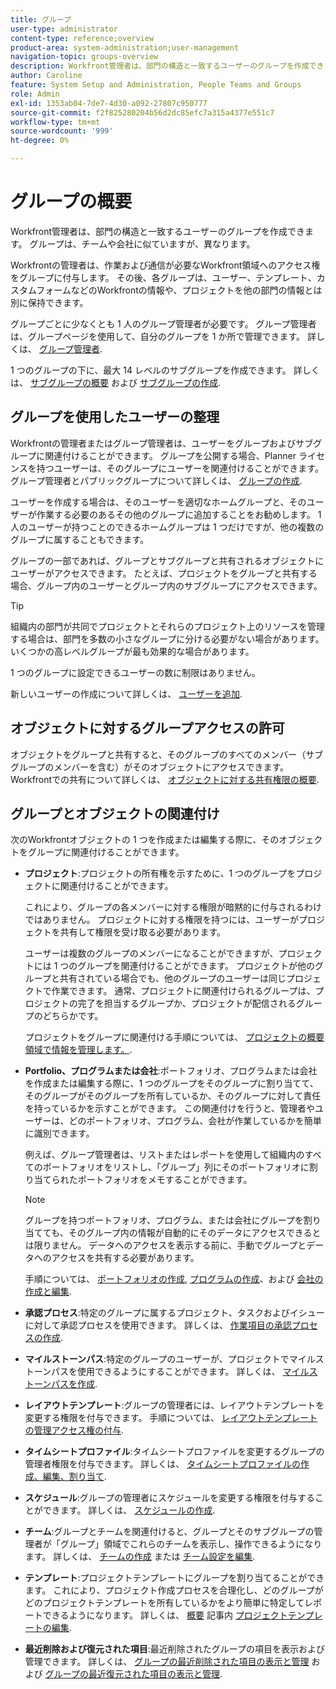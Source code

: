 ```yaml
---
title: グループ
user-type: administrator
content-type: reference;overview
product-area: system-administration;user-management
navigation-topic: groups-overview
description: Workfront管理者は、部門の構造と一致するユーザーのグループを作成できます。 グループは、チームや会社に似ていますが、異なります。 Workfrontの管理者は、作業および通信が必要なWorkfront領域へのアクセス権をグループに付与します。 その後、各グループは、ユーザー、テンプレート、カスタムフォームなどのWorkfrontの情報や、プロジェクトを他の部門の情報とは別に保持できます。 グループごとに少なくとも 1 人のグループ管理者が必要です。 グループ管理者は、グループページを使用して、自分のグループを 1 か所で管理できます。 1 つのグループの下に、最大 14 レベルのサブグループを作成できます。
author: Caroline
feature: System Setup and Administration, People Teams and Groups
role: Admin
exl-id: 1353ab04-7de7-4d30-a092-27807c950777
source-git-commit: f2f825280204b56d2dc85efc7a315a4377e551c7
workflow-type: tm+mt
source-wordcount: '999'
ht-degree: 0%

---
```


# グループの概要

Workfront管理者は、部門の構造と一致するユーザーのグループを作成できます。 グループは、チームや会社に似ていますが、異なります。

Workfrontの管理者は、作業および通信が必要なWorkfront領域へのアクセス権をグループに付与します。 その後、各グループは、ユーザー、テンプレート、カスタムフォームなどのWorkfrontの情報や、プロジェクトを他の部門の情報とは別に保持できます。

グループごとに少なくとも 1 人のグループ管理者が必要です。 グループ管理者は、グループページを使用して、自分のグループを 1 か所で管理できます。 詳しくは、 [グループ管理者](../../../administration-and-setup/manage-groups/group-roles/group-administrators.md).

1 つのグループの下に、最大 14 レベルのサブグループを作成できます。 詳しくは、 [サブグループの概要](../../../administration-and-setup/manage-groups/groups-overview/subgroups.md) および [サブグループの作成](../../../administration-and-setup/manage-groups/create-and-manage-subgroups/create-a-subgroup.md).

## グループを使用したユーザーの整理

Workfrontの管理者またはグループ管理者は、ユーザーをグループおよびサブグループに関連付けることができます。 グループを公開する場合、Planner ライセンスを持つユーザーは、そのグループにユーザーを関連付けることができます。 グループ管理者とパブリックグループについて詳しくは、 [グループの作成](../../../administration-and-setup/manage-groups/create-and-manage-groups/create-a-group.md).

ユーザーを作成する場合は、そのユーザーを適切なホームグループと、そのユーザーが作業する必要のあるその他のグループに追加することをお勧めします。 1 人のユーザーが持つことのできるホームグループは 1 つだけですが、他の複数のグループに属することもできます。

グループの一部であれば、グループとサブグループと共有されるオブジェクトにユーザーがアクセスできます。 たとえば、プロジェクトをグループと共有する場合、グループ内のユーザーとグループ内のサブグループにアクセスできます。

>[!TIP]
>
>組織内の部門が共同でプロジェクトとそれらのプロジェクト上のリソースを管理する場合は、部門を多数の小さなグループに分ける必要がない場合があります。 いくつかの高レベルグループが最も効果的な場合があります。

1 つのグループに設定できるユーザーの数に制限はありません。

新しいユーザーの作成について詳しくは、 [ユーザーを追加](../../../administration-and-setup/add-users/add-users.md).

## オブジェクトに対するグループアクセスの許可

オブジェクトをグループと共有すると、そのグループのすべてのメンバー（サブグループのメンバーを含む）がそのオブジェクトにアクセスできます。 Workfrontでの共有について詳しくは、 [オブジェクトに対する共有権限の概要](../../../workfront-basics/grant-and-request-access-to-objects/sharing-permissions-on-objects-overview.md).

## グループとオブジェクトの関連付け

次のWorkfrontオブジェクトの 1 つを作成または編集する際に、そのオブジェクトをグループに関連付けることができます。

* **プロジェクト**:プロジェクトの所有権を示すために、1 つのグループをプロジェクトに関連付けることができます。

   これにより、グループの各メンバーに対する権限が暗黙的に付与されるわけではありません。 プロジェクトに対する権限を持つには、ユーザーがプロジェクトを共有して権限を受け取る必要があります。

   ユーザーは複数のグループのメンバーになることができますが、プロジェクトには 1 つのグループを関連付けることができます。 プロジェクトが他のグループと共有されている場合でも、他のグループのユーザーは同じプロジェクトで作業できます。 通常、プロジェクトに関連付けられるグループは、プロジェクトの完了を担当するグループか、プロジェクトが配信されるグループのどちらかです。

   プロジェクトをグループに関連付ける手順については、 [プロジェクトの概要領域で情報を管理します。](../../../manage-work/projects/manage-projects/understand-project-overview-area.md).

* **Portfolio、プログラムまたは会社**:ポートフォリオ、プログラムまたは会社を作成または編集する際に、1 つのグループをそのグループに割り当てて、そのグループがそのグループを所有しているか、そのグループに対して責任を持っているかを示すことができます。 この関連付けを行うと、管理者やユーザーは、どのポートフォリオ、プログラム、会社が作業しているかを簡単に識別できます。

   例えば、グループ管理者は、リストまたはレポートを使用して組織内のすべてのポートフォリオをリストし、「グループ」列にそのポートフォリオに割り当てられたポートフォリオをメモすることができます。

   >[!NOTE]
   >
   >グループを持つポートフォリオ、プログラム、または会社にグループを割り当てても、そのグループ内の情報が自動的にそのデータにアクセスできるとは限りません。 データへのアクセスを表示する前に、手動でグループとデータへのアクセスを共有する必要があります。

   手順については、 [ポートフォリオの作成](../../../manage-work/portfolios/create-and-manage-portfolios/create-portfolios.md), [プログラムの作成](../../../manage-work/portfolios/create-and-manage-programs/create-program.md)、および [会社の作成と編集](../../../administration-and-setup/set-up-workfront/organizational-setup/create-and-edit-companies.md).

* **承認プロセス**:特定のグループに属するプロジェクト、タスクおよびイシューに対して承認プロセスを使用できます。 詳しくは、 [作業項目の承認プロセスの作成](../../../administration-and-setup/customize-workfront/configure-approval-milestone-processes/create-approval-processes.md).
* **マイルストーンパス**:特定のグループのユーザーが、プロジェクトでマイルストーンパスを使用できるようにすることができます。 詳しくは、 [マイルストーンパスを作成](../../../administration-and-setup/customize-workfront/configure-approval-milestone-processes/create-milestone-path.md).
* **レイアウトテンプレート**:グループの管理者には、レイアウトテンプレートを変更する権限を付与できます。 手順については、 [レイアウトテンプレートの管理アクセス権の付与](../../../administration-and-setup/customize-workfront/use-layout-templates/grant-admin-access-layout-template.md).

* **タイムシートプロファイル**:タイムシートプロファイルを変更するグループの管理者権限を付与できます。 詳しくは、 [タイムシートプロファイルの作成、編集、割り当て](../../../timesheets/create-and-manage-timesheets/create-timesheet-profiles.md).

* **スケジュール**:グループの管理者にスケジュールを変更する権限を付与することができます。 詳しくは、 [スケジュールの作成](../../../administration-and-setup/set-up-workfront/configure-timesheets-schedules/create-schedules.md).
* **チーム**:グループとチームを関連付けると、グループとそのサブグループの管理者が「グループ」領域でこれらのチームを表示し、操作できるようになります。 詳しくは、 [チームの作成](../../../people-teams-and-groups/create-and-manage-teams/create-a-team.md) または [チーム設定を編集](../../../people-teams-and-groups/create-and-manage-teams/edit-team-settings.md).
* **テンプレート**:プロジェクトテンプレートにグループを割り当てることができます。 これにより、プロジェクト作成プロセスを合理化し、どのグループがどのプロジェクトテンプレートを所有しているかをより簡単に特定してレポートできるようになります。 詳しくは、 [概要](../../../manage-work/projects/create-and-manage-templates/edit-templates.md#overview) 記事内 [プロジェクトテンプレートの編集](../../../manage-work/projects/create-and-manage-templates/edit-templates.md).

* **最近削除および復元された項目**:最近削除されたグループの項目を表示および管理できます。 詳しくは、 [グループの最近削除された項目の表示と管理](../../../administration-and-setup/manage-groups/work-with-group-objects/view-manage-groups-recently-deleted-objects.md) および [グループの最近復元された項目の表示と管理](../../../administration-and-setup/manage-groups/work-with-group-objects/view-manage-groups-recently-restored-objects.md).
